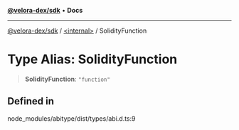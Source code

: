 [**@velora-dex/sdk**](../../README.md) • **Docs**

***

[@velora-dex/sdk](../../globals.md) / [\<internal\>](../README.md) / SolidityFunction

# Type Alias: SolidityFunction

> **SolidityFunction**: `"function"`

## Defined in

node\_modules/abitype/dist/types/abi.d.ts:9
